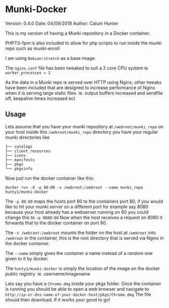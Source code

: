 # Munki-Docker

Version: 0.4.0
Date: 04/09/2018
Author: Calum Hunter

This is my version of having a Munki repository in a Docker container.

PHP7.0-fpm is also included to allow for php scripts to run inside the munki repo
such as munki-enroll

I am using `Debian:stretch` as a base image.

The `nginx.conf` file has been tweaked to suit a 2 core CPU system ie `worker_processes = 2`

As the data in a Munki repo is served over HTTP using Nginx, other tweaks have been included 
that are designed to increase performance of Nginx when it is serving large static files. 
ie. output buffers increased and sendfile off, keepalive times increased ect


## Usage

Lets assume that you have your munki repository at `/webroot/munki_repo` on your host
inside this `/webroot/munki_repo` directory you have your regular munki directories like
 
    ├── catalogs
    ├── client_resources
    ├── icons
    ├── manifests
    ├── pkgs
    └── pkgsinfo

Now just run the docker container like this:

    docker run -d -p 80:80 -v /webroot:/webroot --name munki_repo hunty1/munki-docker

The `-p 80:80` maps the hosts port 80 to the containers port 80, if you would like to hit your munki server on a different port
for example say 8080 because your host already has a webserver running on 80 you could change this to 
`-p 8080:80` 
Now when the host receives a request on 8080 it forwards that to the docker container on port 80.

The `-v /webroot:/webroot` mounts the folder on the host at `/webroot` into `/webroot` in the container, this is the root
directory that is served via Nginx in the docker container.

The `--name` simply gives the container a name instead of a random one given to it by docker.

The `hunty1/munki-docker` is simply the location of the image on the docker public registry. ie. username/imagename

Lets say you have a `Chrome.dmg` inside your pkgs folder. Once the container is running you should be able to open a web browser
and navigate to `http://ip-or-dns-name-of-your-docker-host/pkgs/Chrome.dmg`
The file should then download. If it works your good to go!


